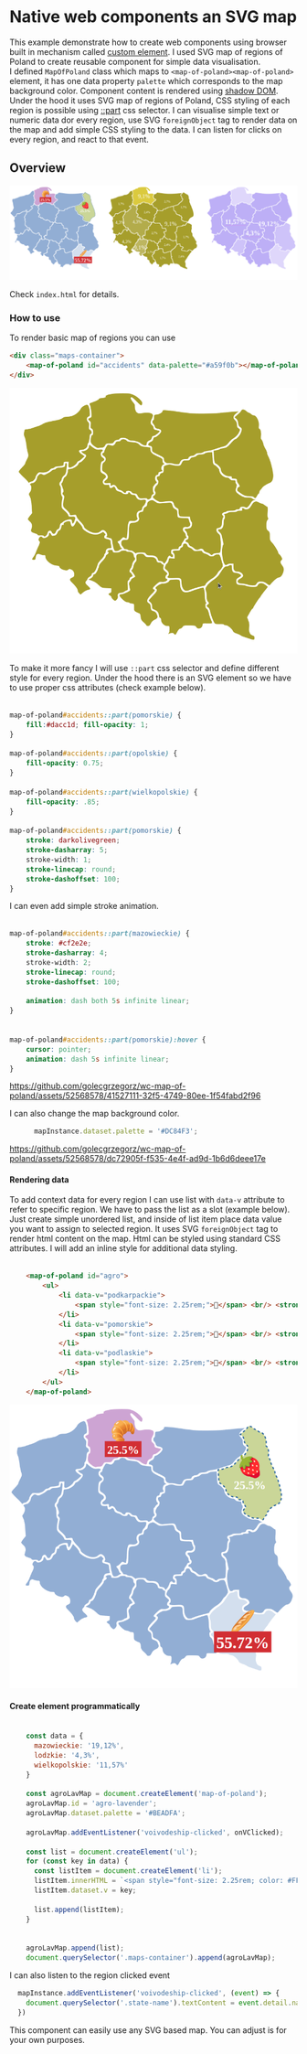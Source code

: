 # Native web components an SVG map

This example demonstrate how to create web components using browser built in mechanism called
[custom element](https://developer.mozilla.org/en-US/docs/Web/API/Web_components/Using_custom_elements).
I used SVG map of regions of Poland to create reusable component for simple data visualisation.  
I defined `MapOfPoland` class which maps to `<map-of-poland><map-of-poland>` element, it has 
one data property `palette` which corresponds to the map background color. Component content is 
rendered using [shadow DOM](https://developer.mozilla.org/en-US/docs/Web/API/Web_components/Using_shadow_DOM).
Under the hood it uses SVG map of regions of Poland, CSS styling of each region is possible using 
[::part](https://developer.mozilla.org/en-US/docs/Web/CSS/::part) css selector. I can visualise simple text or numeric 
data dor every region, use SVG `foreignObject` tag to render data on the map and add simple CSS styling to the data.
I can listen for clicks on every region, and react to that event.  

## Overview

![img_4.png](assets/img_4.png)

Check `index.html` for details.  

### How to use

To render basic map of regions you can use 

```html
<div class="maps-container">
    <map-of-poland id="accidents" data-palette="#a59f0b"></map-of-poland>
</div>
```
![img_3.png](assets/img_3.png)

To make it more fancy I will use `::part` css selector and define different style for every region. Under the hood there
is an SVG element so we have to use proper css attributes (check example below).

```css 

map-of-poland#accidents::part(pomorskie) {
    fill:#dacc1d; fill-opacity: 1;
}

map-of-poland#accidents::part(opolskie) {
    fill-opacity: 0.75;
}

map-of-poland#accidents::part(wielkopolskie) {
    fill-opacity: .85;
}

map-of-poland#accidents::part(pomorskie) {
    stroke: darkolivegreen;
    stroke-dasharray: 5;
    stroke-width: 1;
    stroke-linecap: round;
    stroke-dashoffset: 100;
}


```
I can even add simple stroke animation.

```css 

map-of-poland#accidents::part(mazowieckie) {
    stroke: #cf2e2e;
    stroke-dasharray: 4;
    stroke-width: 2;
    stroke-linecap: round;
    stroke-dashoffset: 100;

    animation: dash both 5s infinite linear;
}


map-of-poland#accidents::part(pomorskie):hover {
    cursor: pointer;
    animation: dash 5s infinite linear;
}

```

https://github.com/golecgrzegorz/wc-map-of-poland/assets/52568578/41527111-32f5-4749-80ee-1f54fabd2f96



I can also change the map background color.

```js
      mapInstance.dataset.palette = '#DC84F3';
```

https://github.com/golecgrzegorz/wc-map-of-poland/assets/52568578/dc72905f-f535-4e4f-ad9d-1b6d6deee17e

#### Rendering data

To add context data for every region I can use list with `data-v` attribute to refer to specific region. We have to 
pass the list as a slot (example below). Just create simple unordered list, and inside of list item place data value you
want to assign to selected region. It uses SVG `foreignObject` tag to render html content on the map. 
Html can be styled using standard CSS attributes. I will add an inline style for additional data styling.  

```html

    <map-of-poland id="agro">
        <ul>
            <li data-v="podkarpackie">
                <span style="font-size: 2.25rem;">🥖</span> <br/> <strong style="font-size: 1.75rem; background-color: #cf2e2e; padding: 4px; color: #fff;">55.72%</strong>
            </li>
            <li data-v="pomorskie">
                <span style="font-size: 2.25rem;">🥐</span> <br/> <strong style="font-size: 1.25rem; background-color: #cf2e2e; padding: 4px; color: #fff;">25.5%</strong>
            </li>
            <li data-v="podlaskie">
                <span style="font-size: 2.25rem;">🍓</span> <br/> <strong style="font-size: 1.25rem; padding: 4px; color: #fff;">25.5%</strong>
            </li>
        </ul>
    </map-of-poland>

```

![img_2.png](assets/img_2.png)

#### Create element programmatically

```js
    
    const data = {
      mazowieckie: '19,12%',
      lodzkie: '4,3%',
      wielkopolskie: '11,57%'
    }

    const agroLavMap = document.createElement('map-of-poland');
    agroLavMap.id = 'agro-lavender';
    agroLavMap.dataset.palette = '#BEADFA';

    agroLavMap.addEventListener('voivodeship-clicked', onVClicked);

    const list = document.createElement('ul');
    for (const key in data) {
      const listItem = document.createElement('li');
      listItem.innerHTML = `<span style="font-size: 2.25rem; color: #FFFFFF; font-weight: 700; border-bottom: 1px solid #DC84F3;">${data[key]}</span>`;
      listItem.dataset.v = key;

      list.append(listItem);
    }


    agroLavMap.append(list);
    document.querySelector('.maps-container').append(agroLavMap);


```
I can also listen to the region clicked event

```js
  mapInstance.addEventListener('voivodeship-clicked', (event) => {
    document.querySelector('.state-name').textContent = event.detail.name;
  })
```

This component can easily use any SVG based map. You can adjust is for your own purposes.
